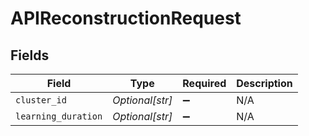 # APIReconstructionRequest


## Fields

| Field               | Type                | Required            | Description         |
| ------------------- | ------------------- | ------------------- | ------------------- |
| `cluster_id`        | *Optional[str]*     | :heavy_minus_sign:  | N/A                 |
| `learning_duration` | *Optional[str]*     | :heavy_minus_sign:  | N/A                 |